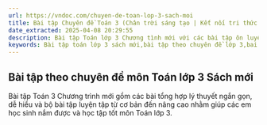 ```yaml
---
url: https://vndoc.com/chuyen-de-toan-lop-3-sach-moi
title: Bài tập Chuyên đề Toán 3 (Chân trời sáng tạo | Kết nối tri thức | Cánh Diều)
date_extracted: 2025-04-08 20:29:55
description: Bài tập Toán lớp 3 Chương tình mới với các bài tập ôn luyện theo từng chuyên đề nằm trong chương trình Toán 3. Các dạng bài từ cơ bản đến nâng cao có đáp án chi tiết, sẽ giúp các em củng cố kiến thức và kĩ năng làm bài tập môn Toán lớp 3.
keywords: Bài tập toán lớp 3 sách mới,bài tập theo chuyên đề lớp 3,bai tap chuyen de lop 3,bài tập toán lớp 3,giải bài tập toán lớp 3,bài tập môn toán lớp 3,bài tập toán 3 cánh diều,bài tập toán 3 kết nối,bài tập toán 3 chân trời
---
```


## Bài tập theo chuyên đề môn Toán lớp 3 Sách mới
Bài tập Toán 3 Chương trình mới gồm các bài tổng hợp lý thuyết ngắn gọn, dễ hiểu và bộ bài tập luyện tập từ cơ bản đến nâng cao nhằm giúp các em học sinh nắm được và học tập tốt môn Toán lớp 3.
